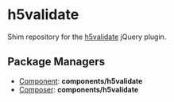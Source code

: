 h5validate
==========

Shim repository for the [h5validate](https://github.com/dilvie/h5Validate) jQuery plugin.

Package Managers
----------------

* [Component](https://github.com/component/component): **components/h5validate**
* [Composer](http://packagist.org/packages/components/angular.js): **components/h5validate**

